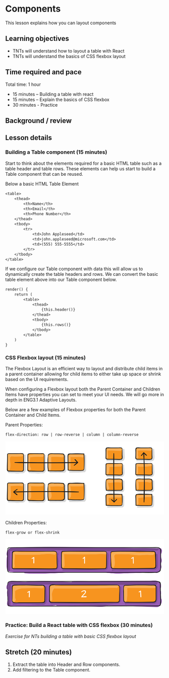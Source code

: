 # Components

This lesson explains how you can layout components

## Learning objectives

* TNTs will understand how to layout a table with React
* TNTs will understand the basics of CSS flexbox layout

## Time required and pace

Total time: 1 hour

* 15 minutes – Building a table with react
* 15 minutes – Explain the basics of CSS flexbox
* 30 minutes - Practice

## Background / review

## Lesson details

### Building a Table component (15 minutes)

Start to think about the elements required for a basic HTML table such as a table header and table rows. These elements can help us start to build a Table component that can be reused.

Below a basic HTML Table Element

    <table>
        <thead>
            <th>Name</th>
            <th>Email</th>
            <th>Phone Number</th>
        </thead>
        <tbody>
            <tr>
                <td>John Appleseed</td>
                <td>john.appleseed@microsoft.com</td>
                <td>(555) 555-5555</td>
            </tr>
        </tbody>
    </table>

If we configure our Table component with data this will allow us to dynamically create the table headers and rows. We can convert the basic table element above into our Table component below.

    render() {
        return (
            <table>
                <thead>
                    {this.header()}
                </thead>
                <tbody>
                    {this.rows()}
                </tbody>
            </table>
        )
    }

### CSS Flexbox layout (15 minutes)

The Flexbox Layout is an efficient way to layout and distribute child items in a parent container allowing for child items to either take up space or shrink based on the UI requirements.

When configuring a Flexbox layout both the Parent Container and Children Items have properties you can set to meet your UI needs. We will go more in depth in ENG3.1 Adaptive Layouts.

Below are a few examples of Flexbox properties for both the Parent Container and Child Items.

Parent Properties:

    flex-direction: row | row-reverse | column | column-reverse

![FlexDirection](./flex-direction.svg)

Children Properties:

    flex-grow or flex-shrink

![FlexGrowShrink](./flex-grow.svg)

### Practice: Build a React table with CSS flexbox (30 minutes)
*Exercise for NTs building a table with basic CSS flexbox layout*

## Stretch (20 minutes)

  1. Extract the table into Header and Row components.
  2. Add filtering to the Table component.
